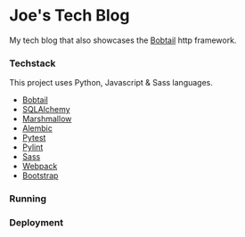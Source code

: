 # Joe's Tech Blog
My tech blog that also showcases the [Bobtail](https://github.com/joegasewicz/bobtail) http framework.

### Techstack
This project uses Python, Javascript & Sass languages.
- [Bobtail](https://github.com/joegasewicz/bobtail/)
- [SQLAlchemy](https://www.sqlalchemy.org/)
- [Marshmallow](https://marshmallow.readthedocs.io/en/stable/)
- [Alembic](https://alembic.sqlalchemy.org/en/latest/)
- [Pytest](https://docs.pytest.org/en/stable/)
- [Pylint](https://www.pylint.org/)
- [Sass](https://sass-lang.com/)
- [Webpack](https://webpack.js.org/)
- [Bootstrap](https://getbootstrap.com/)


### Running

### Deployment